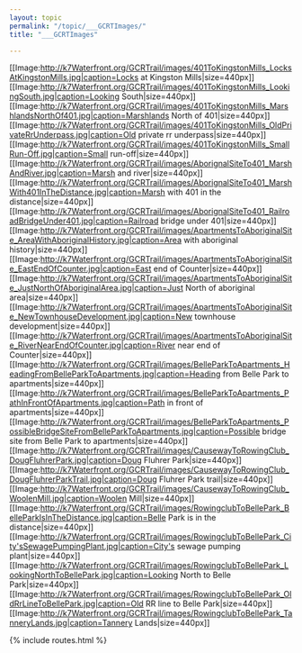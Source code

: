 ```yaml
---
layout: topic
permalink: "/topic/___GCRTImages/"
title: "___GCRTImages"

---
```


[[Image:http://k7Waterfront.org/GCRTrail/images/401ToKingstonMills_LocksAtKingstonMills.jpg|caption=Locks at Kingston Mills|size=440px]]
[[Image:http://k7Waterfront.org/GCRTrail/images/401ToKingstonMills_LookingSouth.jpg|caption=Looking South|size=440px]]
[[Image:http://k7Waterfront.org/GCRTrail/images/401ToKingstonMills_MarshlandsNorthOf401.jpg|caption=Marshlands North of 401|size=440px]]
[[Image:http://k7Waterfront.org/GCRTrail/images/401ToKingstonMills_OldPrivateRrUnderpass.jpg|caption=Old private rr underpass|size=440px]]
[[Image:http://k7Waterfront.org/GCRTrail/images/401ToKingstonMills_SmallRun-Off.jpg|caption=Small run-off|size=440px]]
[[Image:http://k7Waterfront.org/GCRTrail/images/AborignalSiteTo401_MarshAndRiver.jpg|caption=Marsh and river|size=440px]]
[[Image:http://k7Waterfront.org/GCRTrail/images/AborignalSiteTo401_MarshWith401InTheDistance.jpg|caption=Marsh with 401 in the distance|size=440px]]
[[Image:http://k7Waterfront.org/GCRTrail/images/AborignalSiteTo401_RailroadBridgeUnder401.jpg|caption=Railroad bridge under 401|size=440px]]
[[Image:http://k7Waterfront.org/GCRTrail/images/ApartmentsToAboriginalSite_AreaWithAboriginalHistory.jpg|caption=Area with aboriginal history|size=440px]]
[[Image:http://k7Waterfront.org/GCRTrail/images/ApartmentsToAboriginalSite_EastEndOfCounter.jpg|caption=East end of Counter|size=440px]]
[[Image:http://k7Waterfront.org/GCRTrail/images/ApartmentsToAboriginalSite_JustNorthOfAboriginalArea.jpg|caption=Just North of aboriginal area|size=440px]]
[[Image:http://k7Waterfront.org/GCRTrail/images/ApartmentsToAboriginalSite_NewTownhouseDevelopment.jpg|caption=New townhouse development|size=440px]]
[[Image:http://k7Waterfront.org/GCRTrail/images/ApartmentsToAboriginalSite_RiverNearEndOfCounter.jpg|caption=River near end of Counter|size=440px]]
[[Image:http://k7Waterfront.org/GCRTrail/images/BelleParkToApartments_HeadingFromBelleParkToApartments.jpg|caption=Heading from Belle Park to apartments|size=440px]]
[[Image:http://k7Waterfront.org/GCRTrail/images/BelleParkToApartments_PathInFrontOfApartments.jpg|caption=Path in front of apartments|size=440px]]
[[Image:http://k7Waterfront.org/GCRTrail/images/BelleParkToApartments_PossibleBridgeSiteFromBelleParkToApartments.jpg|caption=Possible bridge site from Belle Park to apartments|size=440px]]
[[Image:http://k7Waterfront.org/GCRTrail/images/CausewayToRowingClub_DougFluhrerPark.jpg|caption=Doug Fluhrer Park|size=440px]]
[[Image:http://k7Waterfront.org/GCRTrail/images/CausewayToRowingClub_DougFluhrerParkTrail.jpg|caption=Doug Fluhrer Park trail|size=440px]]
[[Image:http://k7Waterfront.org/GCRTrail/images/CausewayToRowingClub_WoolenMill.jpg|caption=Woolen Mill|size=440px]]
[[Image:http://k7Waterfront.org/GCRTrail/images/RowingclubToBellePark_BelleParkIsInTheDistance.jpg|caption=Belle Park is in the distance|size=440px]]
[[Image:http://k7Waterfront.org/GCRTrail/images/RowingclubToBellePark_City'sSewagePumpingPlant.jpg|caption=City's sewage pumping plant|size=440px]]
[[Image:http://k7Waterfront.org/GCRTrail/images/RowingclubToBellePark_LookingNorthToBellePark.jpg|caption=Looking North to Belle Park|size=440px]]
[[Image:http://k7Waterfront.org/GCRTrail/images/RowingclubToBellePark_OldRrLineToBellePark.jpg|caption=Old RR line to Belle Park|size=440px]]
[[Image:http://k7Waterfront.org/GCRTrail/images/RowingclubToBellePark_TanneryLands.jpg|caption=Tannery Lands|size=440px]]

{% include routes.html %}
